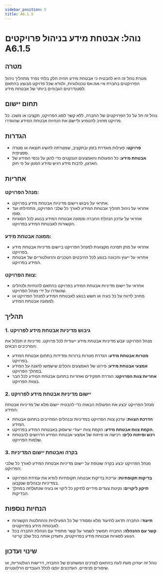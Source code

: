 ```yaml
---
sidebar_position: 5
title: A6.1.5
---
```


# נוהל: אבטחת מידע בניהול פרויקטים A6.1.5

## מטרה
מטרת נוהל זה היא להבטיח כי אבטחת מידע תהיה חלק בלתי נפרד מתהליך ניהול הפרויקטים בחברת איי.אמ.אס טכנולוגיות, ולוודא שכל פרויקט מבוצע בהתאם לסטנדרטים הגבוהים ביותר של אבטחת מידע.

## תחום יישום
נוהל זה חל על כל הפרויקטים של החברה, ללא קשר לסוג הפרויקט, תקציבו או משכו. כל פרויקט מחויב להטמיע וליישם את הנחיות אבטחת המידע שהוגדרו.

## הגדרות
- **פרויקט:** פעילות מוגדרת בזמן ובתקציב, שמטרתה להשיג תוצאה או מטרה ספציפית.
- **אבטחת מידע:** כל הפעולות והאמצעים הננקטים כדי להגן על נכסי המידע של הארגון, לרבות מידע רגיש ומידע המוגן על פי חוק.

## אחריות
### מנהל הפרויקט:
- אחראי על גיבוש ויישום מדיניות אבטחת מידע בפרויקט.
- אחראי על ניהול תהליך אבטחת המידע לאורך כל שלבי הפרויקט, מתחילתו ועד סופו.
- אחראי על עדכון הנהלת החברה וממונה אבטחת המידע בנוגע לכל הסוגיות הקשורות לאבטחת המידע בפרויקט.

### ממונה אבטחת מידע:
- אחראי על מתן תמיכה מקצועית למנהל הפרויקט ביישום מדיניות אבטחת מידע בפרויקט.
- אחראי על ייעוץ והכוונה בנוגע לכל ההיבטים הטכניים והרגולטוריים של אבטחת המידע בפרויקט.

### צוות הפרויקט:
- אחראי על יישום מדיניות אבטחת המידע בפרויקט בהתאם להנחיות ולנהלים שהוגדרו על ידי מנהל הפרויקט.
- מחויב לדווח על כל בעיה או חשש בנוגע לאבטחת המידע למנהל הפרויקט או לממונה אבטחת המידע.

## תהליך
### 1. גיבוש מדיניות אבטחת מידע לפרויקט
מנהל הפרויקט יגבש מדיניות אבטחת מידע ייעודית לכל פרויקט. מדיניות זו תכלול את המרכיבים הבאים:
- **מטרות אבטחת מידע:** הגדרת מטרות ברורות ומדידות בתחום אבטחת המידע בפרויקט.
- **אמצעי אבטחת מידע:** פירוט של האמצעים והכלים שישמשו להגנה על המידע במהלך הפרויקט.
- **אחריות צוות הפרויקט:** הגדרת תפקידים ואחריות בתחום אבטחת המידע לכל חבר בצוות הפרויקט.

### 2. יישום מדיניות אבטחת מידע לפרויקט
מנהל הפרויקט יבצע את הפעולות הבאות כדי להבטיח יישום מלא של מדיניות אבטחת המידע:
- **הדרכת הצוות:** עדכון צוות הפרויקט במדיניות ובנהלים המחייבים בתחום אבטחת המידע.
- **הקמת צוות אבטחת מידע:** הקמת צוות ייעודי שיעסוק באבטחת המידע בפרויקט.
- **רכש ופיתוח כלים:** רכישה או פיתוח של אמצעי אבטחת המידע הדרושים להבטחת שלמות הפרויקט.

### 3. בקרה ואבטחת יישום המדיניות
מנהל הפרויקט יבצע בקרה שוטפת על יישום מדיניות אבטחת המידע לאורך כל שלבי הפרויקט:
- **בדיקות תקופתיות:** עריכת בדיקות אבטחה תקופתיות לוודא את עמידת הפרויקט במדיניות ובנהלים שנקבעו.
- **תיקון ליקויים:** נקיטת צעדים מידיים לתיקון כל ליקוי או בעיה שנתגלתה במהלך הבדיקות.

## הנחיות נוספות
- **תיעוד:** החברה תדאג לתיעוד מלא ומסודר של כל הפעילויות וההחלטות הקשורות לאבטחת מידע בפרויקטים.
- **קשר עם ההנהלה:** החברה תמשיך לשמור על קשר מתמיד עם הנהלת החברה בכל הנוגע לסוגיות אבטחת מידע בפרויקטים, ותעדכן אותה בכל שלב קריטי.

## שינוי ועדכון
נוהל זה יעודכן מעת לעת בהתאם לצרכים המשתנים של החברה, דרישות רגולטוריות, או שיפורים פנימיים. העדכונים יופצו לכלל העובדים הרלוונטיים.